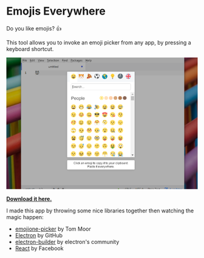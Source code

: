 # Emojis Everywhere
Do you like emojis? :thumbsup:

This tool allows you to invoke an emoji picker from any app, by pressing a keyboard shortcut.

![screenshot of the app](https://raw.githubusercontent.com/thomaslule/emojis-everywhere/master/assets/screenshot.png)

**[Download it here.](https://github.com/thomaslule/emojis-everywhere/raw/master/dist/Emojis%20Everywhere%20Setup%201.0.1.exe)**

I made this app by throwing some nice libraries together then watching the magic happen:

* [emojione-picker](https://github.com/tommoor/emojione-picker) by Tom Moor
* [Electron](https://electron.atom.io/) by GitHub
* [electron-builder](https://github.com/electron-userland/electron-builder) by electron's community
* [React](https://facebook.github.io/react/) by Facebook
